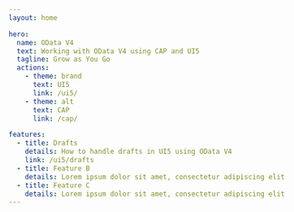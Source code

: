 ```yaml
---
layout: home

hero:
  name: OData V4
  text: Working with OData V4 using CAP and UI5
  tagline: Grow as You Go
  actions:
    - theme: brand
      text: UI5
      link: /ui5/
    - theme: alt
      text: CAP
      link: /cap/

features:
  - title: Drafts
    details: How to handle drafts in UI5 using OData V4
    link: /ui5/drafts
  - title: Feature B
    details: Lorem ipsum dolor sit amet, consectetur adipiscing elit
  - title: Feature C
    details: Lorem ipsum dolor sit amet, consectetur adipiscing elit
---
```

